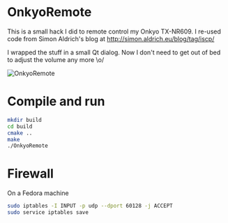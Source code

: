 # OnkyoRemote

This is a small hack I did to remote control my Onkyo TX-NR609.
I re-used code from Simon Aldrich's blog at http://simon.aldrich.eu/blog/tag/iscp/

I wrapped the stuff in a small Qt dialog. Now I don't need to get out of bed to adjust the volume any more \o/

![OnkyoRemote](http://farm9.staticflickr.com/8391/8523768543_a4f4c6ca94_d.jpg)

# Compile and run

```bash
mkdir build
cd build
cmake ..
make
./OnkyoRemote
```

# Firewall
On a Fedora machine
```bash
sudo iptables -I INPUT -p udp --dport 60128 -j ACCEPT
sudo service iptables save
```
